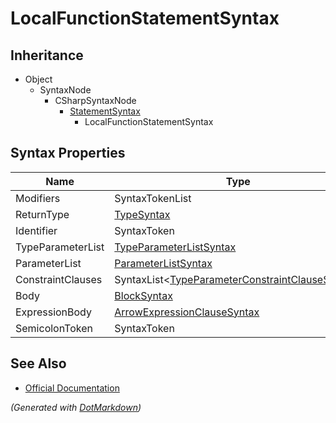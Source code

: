 # LocalFunctionStatementSyntax

## Inheritance

* Object
  * SyntaxNode
    * CSharpSyntaxNode
      * [StatementSyntax](StatementSyntax.md)
        * LocalFunctionStatementSyntax

## Syntax Properties

| Name              | Type                                                                                       |
| ----------------- | ------------------------------------------------------------------------------------------ |
| Modifiers         | SyntaxTokenList                                                                            |
| ReturnType        | [TypeSyntax](TypeSyntax.md)                                                                |
| Identifier        | SyntaxToken                                                                                |
| TypeParameterList | [TypeParameterListSyntax](TypeParameterListSyntax.md)                                      |
| ParameterList     | [ParameterListSyntax](ParameterListSyntax.md)                                              |
| ConstraintClauses | SyntaxList\<[TypeParameterConstraintClauseSyntax](TypeParameterConstraintClauseSyntax.md)> |
| Body              | [BlockSyntax](BlockSyntax.md)                                                              |
| ExpressionBody    | [ArrowExpressionClauseSyntax](ArrowExpressionClauseSyntax.md)                              |
| SemicolonToken    | SyntaxToken                                                                                |

## See Also

* [Official Documentation](https://docs.microsoft.com/en-us/dotnet/api/microsoft.codeanalysis.csharp.syntax.localfunctionstatementsyntax)


*\(Generated with [DotMarkdown](http://github.com/JosefPihrt/DotMarkdown)\)*
